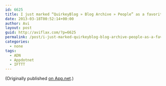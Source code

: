 ```yaml
---
id: 6625
title: I just marked “QuirkeyBlog » Blog Archive » People” as a favorite in Readability. http://www.readability.com/articles/leeufenu
date: 2013-03-18T00:52:14+00:00
author: Avi
layout: post
guid: http://aviflax.com/?p=6625
permalink: /post/i-just-marked-quirkeyblog-blog-archive-people-as-a-favorite-in-readability-httpwww-readability-comarticlesleeufenu/
categories:
  - none
tags:
  - ADN
  - Appdotnet
  - IFTTT
---
```

(Originally published [on App.net](http://alpha.app.net/aviflax/post/3956945).)